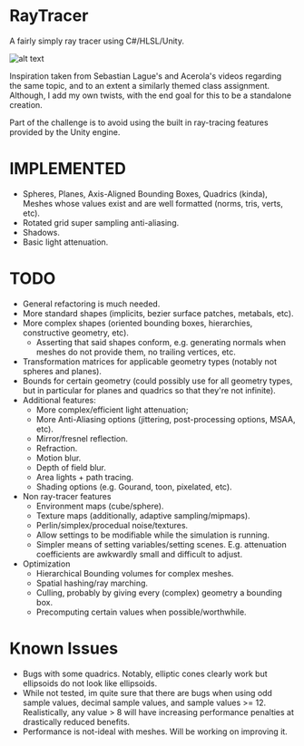 # RayTracer
A fairly simply ray tracer using C#/HLSL/Unity.

![alt text](https://github.com/UltraBorsch/RayTracer/imgs/scene.png)

Inspiration taken from Sebastian Lague's and Acerola's videos regarding the same topic, and to an extent a similarly themed class assignment.\
Although, I add my own twists, with the end goal for this to be a standalone creation.

Part of the challenge is to avoid using the built in ray-tracing features provided by the Unity engine.

# IMPLEMENTED
* Spheres, Planes, Axis-Aligned Bounding Boxes, Quadrics (kinda), Meshes whose values exist and are well formatted (norms, tris, verts, etc).
* Rotated grid super sampling anti-aliasing.
* Shadows.
* Basic light attenuation.

# TODO
* General refactoring is much needed.
* More standard shapes (implicits, bezier surface patches, metabals, etc).
* More complex shapes (oriented bounding boxes, hierarchies, constructive geometry, etc).
    * Asserting that said shapes conform, e.g. generating normals when meshes do not provide them, no trailing vertices, etc.
* Transformation matrices for applicable geometry types (notably not spheres and planes).
* Bounds for certain geometry (could possibly use for all geometry types, but in particular for planes and quadrics so that they're not infinite).
* Additional features:
    * More complex/efficient light attenuation;
    * More Anti-Aliasing options (jittering, post-processing options, MSAA, etc).
    * Mirror/fresnel reflection.
    * Refraction.
    * Motion blur.
    * Depth of field blur.
    * Area lights + path tracing.
    * Shading options (e.g. Gourand, toon, pixelated, etc).
* Non ray-tracer features
    * Environment maps (cube/sphere).
    * Texture maps (additionally, adaptive sampling/mipmaps).
    * Perlin/simplex/procedual noise/textures.
    * Allow settings to be modifiable while the simulation is running.
    * Simpler means of setting variables/setting scenes. E.g. attenuation coefficients are awkwardly small and difficult to adjust. 
* Optimization
    * Hierarchical Bounding volumes for complex meshes.
    * Spatial hashing/ray marching.
    * Culling, probably by giving every (complex) geometry a bounding box.
    * Precomputing certain values when possible/worthwhile.
# Known Issues
   * Bugs with some quadrics. Notably, elliptic cones clearly work but ellipsoids do not look like ellipsoids.
   * While not tested, im quite sure that there are bugs when using odd sample values, decimal sample values, and sample values >= 12. Realistically, any value > 8 will have increasing performance
     penalties at drastically reduced benefits.
   * Performance is not-ideal with meshes. Will be working on improving it.
